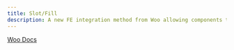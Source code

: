 ```yaml
---
title: Slot/Fill
description: A new FE integration method from Woo allowing components to be rendered in pre-defined Cart/Checkout slots
---
```


[Woo Docs](https://github.com/woocommerce/woocommerce-blocks/blob/trunk/docs/third-party-developers/extensibility/checkout-block/slot-fills.md)